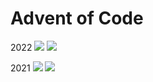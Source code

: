 # Advent of Code
2022
![](https://img.shields.io/badge/stars%20⭐-12-yellow)
![](https://img.shields.io/badge/days%20completed-6-red)

2021 
![](https://img.shields.io/badge/stars%20⭐-12-yellow)
![](https://img.shields.io/badge/days%20completed-6-red)

